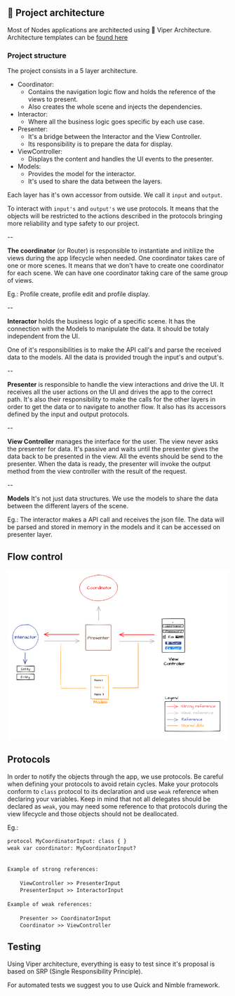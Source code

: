 
## 📖 Project architecture

Most of Nodes applications are architected using 🐍 Viper Architecture.
Architecture templates can be [found here](https://github.com/nodes-ios/VIPERCoordinatorsXcodeFileTemplate)


### Project structure

The project consists in a 5 layer architecture.

- Coordinator:
	- Contains the navigation logic flow and holds the reference of the views to present.
	- Also creates the whole scene and injects the dependencies.
- Interactor:
	- Where all the business logic goes specific by each use case.
- Presenter:
	- It's a bridge between the Interactor and the View Controller. 
	- Its responsibility is to prepare the data for display.
- ViewController:
	- Displays the content and handles the UI events to the presenter.
- Models:
	- Provides the model for the interactor.
	- It's used to share the data between the layers.


Each layer has it's own accessor from outside. We call it `input` and `output`.

To interact with `input's` and `output's` we use protocols. It means that the objects will be restricted to the actions described in the protocols bringing more reliability and type safety to our project.

--

**The coordinator** (or Router) is responsible to instantiate and initilize the views during the app lifecycle when needed.
One coordinator takes care of one or more scenes. It means that we don't have to create one coordinator for each scene.
We can have one coordinator taking care of the same group of views.

Eg.: Profile create, profile edit and profile display.

--

**Interactor** holds the business logic of a specific scene. It has the connection with the Models to manipulate the data. It should be totaly independent from the UI.

One of it's responsibilities is to make the API call's and parse the received data to the models.
All the data is provided trough the input's and output's.

--

**Presenter** is responsible to handle the view interactions and drive the UI. It receives all the user actions on the UI and drives the app to the correct path. It's also their responsibility to make the calls for the other layers in order to get the data or to navigate to another flow. It also has its accessors defined by the input and output protocols.

--

**View Controller** manages the interface for the user. The view never asks the presenter for data. It's passive and waits until the presenter gives the data back to be presented in the view. All the events should be send to the presenter. When the data is ready, the presenter will invoke the output method from the view controller with the result of the request.

--

**Models** It's not just data structures. We use the models to share the data between the different layers of the scene.

Eg.: The interactor makes a API call and receives the json file. The data will be parsed and stored in memory in the models and it can be accessed on presenter layer.


## Flow control

![](./NodesViperFlow.png)

## Protocols

In order to notify the objects through the app, we use protocols.
Be careful when defining your protocols to avoid retain cycles. Make your protocols conform to `class` protocol to its declaration and use `weak` reference when declaring your variables. Keep in mind that not all delegates should be declared as `weak`, you may need some reference to that protocols during the view lifecycle and those objects should not be deallocated. 

Eg.: 

```
protocol MyCoordinatorInput: class { }
weak var coordinator: MyCoordinatorInput?


Example of strong references: 

	ViewController >> PresenterInput
	PresenterInput >> InteractorInput

Example of weak references:

	Presenter >> CoordinatorInput
	Coordinator >> ViewController
```

## Testing

Using Viper architecture, everything is easy to test since it's proposal is based on SRP (Single Responsibility Principle).

For automated tests we suggest you to use Quick and Nimble framework.
